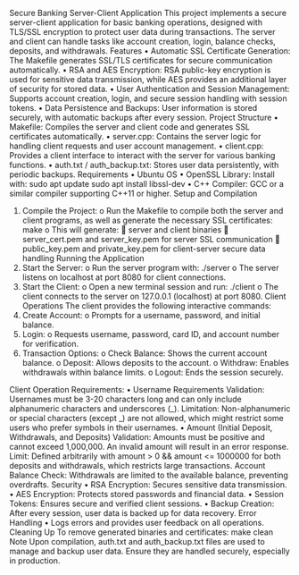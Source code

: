 Secure Banking Server-Client Application
This project implements a secure server-client application for basic banking operations, designed with TLS/SSL encryption to protect user data during transactions. The server and client can handle tasks like account creation, login, balance checks, deposits, and withdrawals.
Features
•	Automatic SSL Certificate Generation: The Makefile generates SSL/TLS certificates for secure communication automatically.
•	RSA and AES Encryption: RSA public-key encryption is used for sensitive data transmission, while AES provides an additional layer of security for stored data.
•	User Authentication and Session Management: Supports account creation, login, and secure session handling with session tokens.
•	Data Persistence and Backups: User information is stored securely, with automatic backups after every session.
Project Structure
•	Makefile: Compiles the server and client code and generates SSL certificates automatically.
•	server.cpp: Contains the server logic for handling client requests and user account management.
•	client.cpp: Provides a client interface to interact with the server for various banking functions.
•	auth.txt / auth_backup.txt: Stores user data persistently, with periodic backups.
Requirements
•	Ubuntu OS
•	OpenSSL Library: Install with:
sudo apt update
sudo apt install libssl-dev
•	C++ Compiler: GCC or a similar compiler supporting C++11 or higher.
Setup and Compilation
1.	Compile the Project:
o	Run the Makefile to compile both the server and client programs, as well as generate the necessary SSL certificates:
make
o	This will generate:
	server and client binaries
	server_cert.pem and server_key.pem for server SSL communication
	public_key.pem and private_key.pem for client-server secure data handling
Running the Application
1.	Start the Server:
o	Run the server program with:
./server
o	The server listens on localhost at port 8080 for client connections.
2.	Start the Client:
o	Open a new terminal session and run:
./client
o	The client connects to the server on 127.0.0.1 (localhost) at port 8080.
Client Operations
The client provides the following interactive commands:
1.	Create Account:
o	Prompts for a username, password, and initial balance.
2.	Login:
o	Requests username, password, card ID, and account number for verification.
3.	Transaction Options:
o	Check Balance: Shows the current account balance.
o	Deposit: Allows deposits to the account.
o	Withdraw: Enables withdrawals within balance limits.
o	Logout: Ends the session securely.

Client Operation Requirements:
•	Username Requirements
Validation: Usernames must be 3-20 characters long and can only include alphanumeric characters and underscores (_).
Limitation: Non-alphanumeric or special characters (except _) are not allowed, which might restrict some users who prefer symbols in their usernames.
•	Amount (Initial Deposit, Withdrawals, and Deposits)
Validation: Amounts must be positive and cannot exceed 1,000,000. An invalid amount will result in an error response.
Limit: Defined arbitrarily with amount > 0 && amount <= 1000000 for both deposits and withdrawals, which restricts large transactions.
Account Balance Check: Withdrawals are limited to the available balance, preventing overdrafts.
Security
•	RSA Encryption: Secures sensitive data transmission.
•	AES Encryption: Protects stored passwords and financial data.
•	Session Tokens: Ensures secure and verified client sessions.
•	Backup Creation: After every session, user data is backed up for data recovery.
Error Handling
•	Logs errors and provides user feedback on all operations.
Cleaning Up
To remove generated binaries and certificates:
make clean
Note
Upon compilation, auth.txt and auth_backup.txt files are used to manage and backup user data. Ensure they are handled securely, especially in production.

